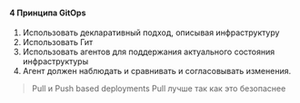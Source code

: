 #### 4 Принципа GitOps
1) Использовать декларативный подход, описывая инфраструктуру
2) Использовать Гит
3) Использовать агентов для поддержания актуального состояния инфраструктуры
4) Агент должен наблюдать и сравнивать и согласовывать изменения.

>Pull и Push based deployments
   Pull лучше так как это безопаснее

